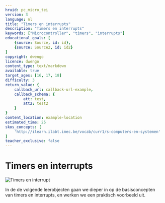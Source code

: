 ```yaml
---
hruid: pc_micro_tei
version: 3
language: nl
title: "Timers en interrupts"
description: "Timers en interrupts"
keywords: ["Microcontroller", "timers", "interrupts"]
educational_goals: [
    {source: Source, id: id}, 
    {source: Source2, id: id2}
]
copyright: dwengo
licence: dwengo
content_type: text/markdown
available: true
target_ages: [16, 17, 18]
difficulty: 3
return_value: {
    callback_url: callback-url-example,
    callback_schema: {
        att: test,
        att2: test2
    }
}
content_location: example-location
estimated_time: 25
skos_concepts: [
    'http://ilearn.ilabt.imec.be/vocab/curr1/s-computers-en-systemen'
]
teacher_exclusive: false
---
```

# Timers en interrupts

![](@youtube/https://www.youtube.com/embed/5PnCgXMj7E4 "Timers en interrupt")

In de de volgende leerobjecten gaan we dieper in op de basisconcepten van timers en interrupts, en werken we een praktisch voorbeeld uit.

